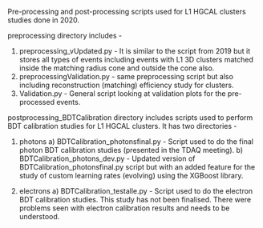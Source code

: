 Pre-processing and post-processing scripts used for L1 HGCAL clusters studies done in 2020.

preprocessing directory includes -
1. preprocessing_vUpdated.py - It is similar to the script from 2019 but it stores all types of events including events with L1 3D clusters matched inside the matching radius cone and outside the cone also.
2. preprocessingValidation.py - same preprocessing script but also including reconstruction (matching) efficiency study for clusters.
3. Validation.py - General script looking at validation plots for the pre-processed events.

postprocessing_BDTCalibration directory includes scripts used to perform BDT calibration studies for L1 HGCAL clusters.
It has two directories - 
1. photons 
   a) BDTCalibration_photonsfinal.py - Script used to do the final photon BDT calibration studies (presented in the TDAQ meeting).
   b) BDTCalibration_photons_dev.py - Updated version of BDTCalibration_photonsfinal.py script but with an added feature for the study of custom learning rates (evolving) using the XGBoost library.

2. electrons 
   a) BDTCalibration_testalle.py - Script used to do the electron BDT calibration studies. This study has not been finalised. There were problems seen with electron calibration results and needs to be understood.


